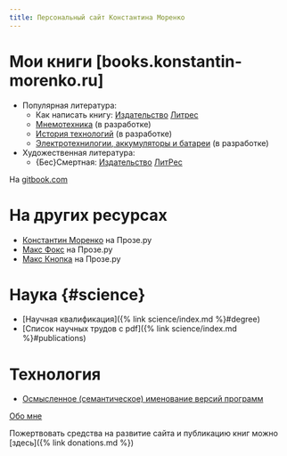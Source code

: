 ```yaml
---
title: Персональный сайт Константина Моренко
---
```


# Мои книги [books.konstantin-morenko.ru]

- Популярная литература:
  - Как написать книгу: [Издательство](https://ridero.ru/books/kak_napisat_knigu_2/) [Литрес](https://www.litres.ru/konstantin-morenko/kak-napisat-knigu/)
  - [Мнемотехника](https://www.gitbook.com/read/book/konstantin-morenko/mnemotehnika) (в разработке)
  - [История технологий](https://www.gitbook.com/read/book/konstantin-morenko/istoriya-tehnologii) (в разработке)
  - [Электротехнилогии, аккумуляторы и батареи](battery-info.ru) (в разработке)
- Художественная литература:
  - {Бес}Смертная: [Издательство](https://ridero.ru/books/bes_smertnaya/) [ЛитРес](https://www.litres.ru/maks-knopka/bes-smertnaya-misticheskiy-eroticheskiy-roman/)

На [gitbook.com](https://www.gitbook.com/@konstantin-morenko)

# На других ресурсах

- [Константин Моренко](http://www.proza.ru/avtor/kmoren) на Прозе.ру
- [Макс Фокс](http://www.proza.ru/avtor/maxfox) на Прозе.ру
- [Макс Кнопка](http://www.proza.ru/avtor/maxknopka) на Прозе.ру

# Наука {#science}

- [Научная квалификация]({% link science/index.md %}#degree)
- [Список научных трудов с pdf]({% link science/index.md %}#publications)

# Технология

- [Осмысленное (семантическое) именование версий программ](http://semver.org/lang/ru/)

[Обо мне](resume.md)

Пожертвовать средства на развитие сайта и публикацию книг можно
[здесь]({% link donations.md %})
